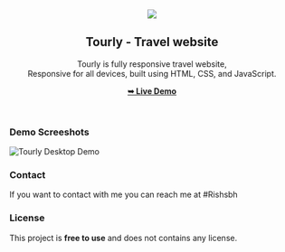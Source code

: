 <div align="center">
  <br />
  <br />
  
  <img src="./readme-images/project-logo.png" />

  <h2 align="center">Tourly - Travel website</h2>

  Tourly is fully responsive travel website, <br />Responsive for all devices, built using HTML, CSS, and JavaScript.

  <a href="https://rishabh-travel.github.io/rishabh-travel/"><strong>➥ Live Demo</strong></a>

</div>

<br />

### Demo Screeshots

![Tourly Desktop Demo](./readme-images/desktop.png "Desktop Demo")



### Contact

If you want to contact with me you can reach me at #Rishsbh

### License

This project is **free to use** and does not contains any license.

